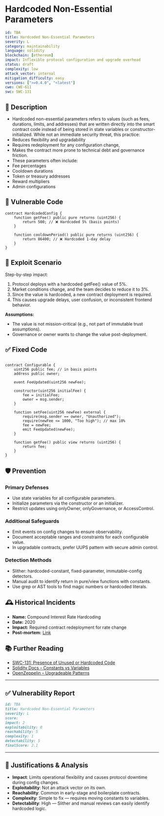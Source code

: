 # Hardcoded Non-Essential Parameters

```YAML
id: TBA
title: Hardcoded Non-Essential Parameters 
severity: L
category: maintainability
language: solidity
blockchain: [ethereum]
impact: Inflexible protocol configuration and upgrade overhead
status: draft
complexity: low
attack_vector: internal
mitigation_difficulty: easy
versions: [">=0.4.0", "<latest"]
cwe: CWE-611
swc: SWC-131

```

## 📝 Description

- Hardcoded non-essential parameters refers to values (such as fees, durations, limits, and addresses) that are written directly into the smart contract code instead of being stored in state variables or constructor-initialized. While not an immediate security threat, this practice:
- Reduces flexibility and upgradability
- Requires redeployment for any configuration change,
- Makes the contract more prone to technical debt and governance friction.
- These parameters often include:
- Fee percentages
- Cooldown durations
- Token or treasury addresses
- Reward multipliers
- Admin configurations

## 🚨 Vulnerable Code

```solidity
contract HardcodedConfig {
    function getFee() public pure returns (uint256) {
        return 500; // ❌ Hardcoded 5% (basis points)
    }

    function cooldownPeriod() public pure returns (uint256) {
        return 86400; // ❌ Hardcoded 1-day delay
    }
}
```

## 🧪 Exploit Scenario

Step-by-step impact:

1. Protocol deploys with a hardcoded getFee() value of 5%.
2. Market conditions change, and the team decides to reduce it to 3%.
3. Since the value is hardcoded, a new contract deployment is required.
4. This causes upgrade delays, user confusion, or inconsistent frontend behavior.

**Assumptions:**

- The value is not mission-critical (e.g., not part of immutable trust assumptions).
- Governance or owner wants to change the value post-deployment.

## ✅ Fixed Code

```solidity

contract Configurable {
    uint256 public fee; // in basis points
    address public owner;

    event FeeUpdated(uint256 newFee);

    constructor(uint256 initialFee) {
        fee = initialFee;
        owner = msg.sender;
    }

    function setFee(uint256 newFee) external {
        require(msg.sender == owner, "Unauthorized");
        require(newFee <= 1000, "Too high"); // max 10%
        fee = newFee;
        emit FeeUpdated(newFee);
    }

    function getFee() public view returns (uint256) {
        return fee;
    }
}

```

## 🛡️ Prevention

### Primary Defenses

- Use state variables for all configurable parameters.
- Initialize parameters via the constructor or an initializer.
- Restrict updates using onlyOwner, onlyGovernance, or AccessControl.

### Additional Safeguards

- Emit events on config changes to ensure observability.
- Document acceptable ranges and constraints for each configurable value.
- In upgradable contracts, prefer UUPS pattern with secure admin control.

### Detection Methods

- Slither: hardcoded-constant, fixed-parameter, immutable-config detectors.
- Manual audit to identify return <literal> in pure/view functions with constants.
- Use grep or AST tools to find magic numbers or hardcoded literals.

## 🕰️ Historical Incidents

- **Name:** Compound Interest Rate Hardcoding 
- **Date:** 2020 
- **Impact:** Required contract redeployment for rate change 
- **Post-mortem:** [Link](https://compound.finance/docs) 



## 📚 Further Reading

- [SWC-131: Presence of Unused or Hardcoded Code](https://swcregistry.io/docs/SWC-131) 
- [Solidity Docs – Constants vs Variables](https://docs.soliditylang.org/en/latest/contracts.html#constants) 
- [OpenZeppelin – Upgradeable Patterns](https://docs.openzeppelin.com/upgrades-plugins)


---

## ✅ Vulnerability Report


```markdown
id: TBA
title: Hardcoded Non-Essential Parameters 
severity: L
score:
impact: 2         
exploitability: 0 
reachability: 5   
complexity: 1     
detectability: 5  
finalScore: 2.1
```



---

## 📄 Justifications & Analysis

- **Impact**: Limits operational flexibility and causes protocol downtime during config changes.
- **Exploitability**: Not an attack vector on its own.
- **Reachability**: Common in early-stage and boilerplate contracts.
- **Complexity**: Simple to fix — requires moving constants to variables.
- **Detectability**: High — Slither and manual reviews can easily identify hardcoded logic.